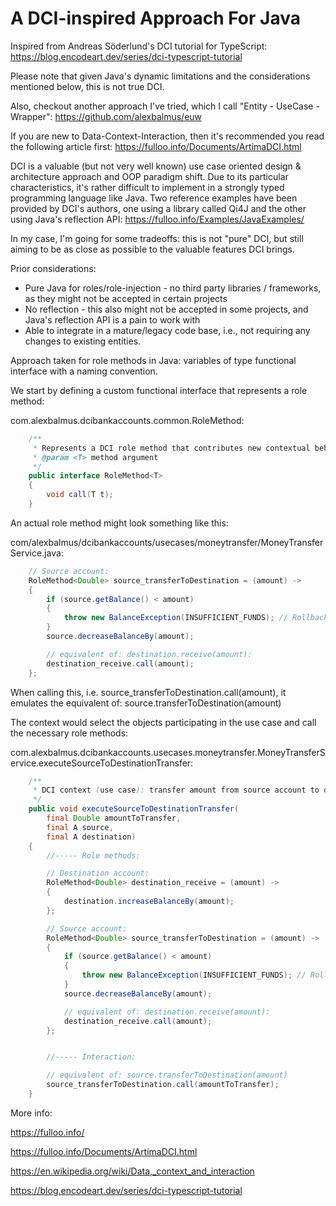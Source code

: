 # A DCI-inspired Approach For Java

Inspired from Andreas Söderlund's DCI tutorial for TypeScript: https://blog.encodeart.dev/series/dci-typescript-tutorial

Please note that given Java's dynamic limitations and the considerations mentioned below, this is not true DCI.

Also, checkout another approach I've tried, which I call "Entity - UseCase - Wrapper": https://github.com/alexbalmus/euw

If you are new to Data-Context-Interaction, then it's recommended you read the following article first:
https://fulloo.info/Documents/ArtimaDCI.html

DCI is a valuable (but not very well known) use case oriented design & architecture approach 
and OOP paradigm shift. Due to its particular characteristics, it's rather difficult to implement in a strongly typed 
programming language like Java. Two reference examples have been provided by DCI's authors, one using a library called 
Qi4J and the other using Java's reflection API: https://fulloo.info/Examples/JavaExamples/ 

In my case, I'm going for some tradeoffs: this is not "pure" DCI, but still aiming to be as close as possible to 
the valuable features DCI brings.

Prior considerations:
- Pure Java for roles/role-injection - no third party libraries / frameworks, as they might not be accepted in certain projects
- No reflection - this also might not be accepted in some projects, and Java's reflection API is a pain to work with
- Able to integrate in a mature/legacy code base, i.e., not requiring any changes to existing entities.

Approach taken for role methods in Java: variables of type functional interface with a naming convention.

We start by defining a custom functional interface that represents a role method:

com.alexbalmus.dcibankaccounts.common.RoleMethod:

```java
    /**
     * Represents a DCI role method that contributes new contextual behavior to an object
     * @param <T> method argument
     */
    public interface RoleMethod<T>
    {
        void call(T t);
    }
```

An actual role method might look something like this:

com/alexbalmus/dcibankaccounts/usecases/moneytransfer/MoneyTransferService.java:

```java
    // Source account:
    RoleMethod<Double> source_transferToDestination = (amount) ->
    {
        if (source.getBalance() < amount)
        {
            throw new BalanceException(INSUFFICIENT_FUNDS); // Rollback.
        }
        source.decreaseBalanceBy(amount);

        // equivalent of: destination.receive(amount):
        destination_receive.call(amount);
    };
```

When calling this, i.e. source_transferToDestination.call(amount), it emulates the equivalent of: source.transferToDestination(amount)

The context would select the objects participating in the use case and call the necessary role methods:

com.alexbalmus.dcibankaccounts.usecases.moneytransfer.MoneyTransferService.executeSourceToDestinationTransfer:

```java
    /**
     * DCI context (use case): transfer amount from source account to destination account
     */
    public void executeSourceToDestinationTransfer(
        final Double amountToTransfer,
        final A source,
        final A destination)
    {
        //----- Role methods:

        // Destination account:
        RoleMethod<Double> destination_receive = (amount) ->
        {
            destination.increaseBalanceBy(amount);
        };

        // Source account:
        RoleMethod<Double> source_transferToDestination = (amount) ->
        {
            if (source.getBalance() < amount)
            {
                throw new BalanceException(INSUFFICIENT_FUNDS); // Rollback.
            }
            source.decreaseBalanceBy(amount);

            // equivalent of: destination.receive(amount):
            destination_receive.call(amount);
        };


        //----- Interaction:

        // equivalent of: source.transferToDestination(amount)
        source_transferToDestination.call(amountToTransfer);
    }
```

More info:

https://fulloo.info/ 

https://fulloo.info/Documents/ArtimaDCI.html

https://en.wikipedia.org/wiki/Data,_context_and_interaction

https://blog.encodeart.dev/series/dci-typescript-tutorial
